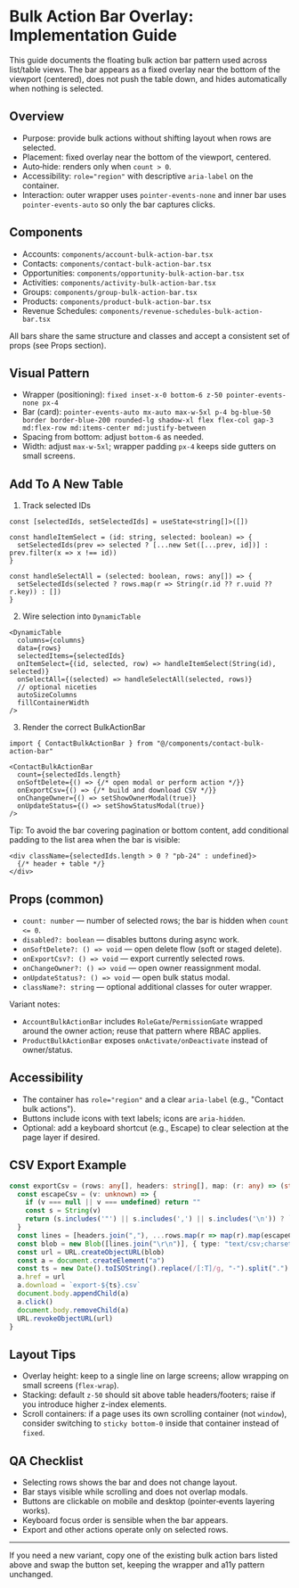 # Bulk Action Bar Overlay: Implementation Guide

This guide documents the floating bulk action bar pattern used across list/table views. The bar appears as a fixed overlay near the bottom of the viewport (centered), does not push the table down, and hides automatically when nothing is selected.

## Overview

- Purpose: provide bulk actions without shifting layout when rows are selected.
- Placement: fixed overlay near the bottom of the viewport, centered.
- Auto‑hide: renders only when `count > 0`.
- Accessibility: `role="region"` with descriptive `aria-label` on the container.
- Interaction: outer wrapper uses `pointer-events-none` and inner bar uses `pointer-events-auto` so only the bar captures clicks.

## Components

- Accounts: `components/account-bulk-action-bar.tsx`
- Contacts: `components/contact-bulk-action-bar.tsx`
- Opportunities: `components/opportunity-bulk-action-bar.tsx`
- Activities: `components/activity-bulk-action-bar.tsx`
- Groups: `components/group-bulk-action-bar.tsx`
- Products: `components/product-bulk-action-bar.tsx`
- Revenue Schedules: `components/revenue-schedules-bulk-action-bar.tsx`

All bars share the same structure and classes and accept a consistent set of props (see Props section).

## Visual Pattern

- Wrapper (positioning): `fixed inset-x-0 bottom-6 z-50 pointer-events-none px-4`
- Bar (card): `pointer-events-auto mx-auto max-w-5xl p-4 bg-blue-50 border border-blue-200 rounded-lg shadow-xl flex flex-col gap-3 md:flex-row md:items-center md:justify-between`
- Spacing from bottom: adjust `bottom-6` as needed.
- Width: adjust `max-w-5xl`; wrapper padding `px-4` keeps side gutters on small screens.

## Add To A New Table

1) Track selected IDs

```tsx
const [selectedIds, setSelectedIds] = useState<string[]>([])

const handleItemSelect = (id: string, selected: boolean) => {
  setSelectedIds(prev => selected ? [...new Set([...prev, id])] : prev.filter(x => x !== id))
}

const handleSelectAll = (selected: boolean, rows: any[]) => {
  setSelectedIds(selected ? rows.map(r => String(r.id ?? r.uuid ?? r.key)) : [])
}
```

2) Wire selection into `DynamicTable`

```tsx
<DynamicTable
  columns={columns}
  data={rows}
  selectedItems={selectedIds}
  onItemSelect={(id, selected, row) => handleItemSelect(String(id), selected)}
  onSelectAll={(selected) => handleSelectAll(selected, rows)}
  // optional niceties
  autoSizeColumns
  fillContainerWidth
/>
```

3) Render the correct BulkActionBar

```tsx
import { ContactBulkActionBar } from "@/components/contact-bulk-action-bar"

<ContactBulkActionBar
  count={selectedIds.length}
  onSoftDelete={() => {/* open modal or perform action */}}
  onExportCsv={() => {/* build and download CSV */}}
  onChangeOwner={() => setShowOwnerModal(true)}
  onUpdateStatus={() => setShowStatusModal(true)}
/>
```

Tip: To avoid the bar covering pagination or bottom content, add conditional padding to the list area when the bar is visible:

```tsx
<div className={selectedIds.length > 0 ? "pb-24" : undefined}>
  {/* header + table */}
</div>
```

## Props (common)

- `count: number` — number of selected rows; the bar is hidden when `count <= 0`.
- `disabled?: boolean` — disables buttons during async work.
- `onSoftDelete?: () => void` — open delete flow (soft or staged delete).
- `onExportCsv?: () => void` — export currently selected rows.
- `onChangeOwner?: () => void` — open owner reassignment modal.
- `onUpdateStatus?: () => void` — open bulk status modal.
- `className?: string` — optional additional classes for outer wrapper.

Variant notes:
- `AccountBulkActionBar` includes `RoleGate`/`PermissionGate` wrapped around the owner action; reuse that pattern where RBAC applies.
- `ProductBulkActionBar` exposes `onActivate/onDeactivate` instead of owner/status.

## Accessibility

- The container has `role="region"` and a clear `aria-label` (e.g., "Contact bulk actions").
- Buttons include icons with text labels; icons are `aria-hidden`.
- Optional: add a keyboard shortcut (e.g., Escape) to clear selection at the page layer if desired.

## CSV Export Example

```ts
const exportCsv = (rows: any[], headers: string[], map: (r: any) => (string | number | boolean | null | undefined)[]) => {
  const escapeCsv = (v: unknown) => {
    if (v === null || v === undefined) return ""
    const s = String(v)
    return (s.includes('"') || s.includes(',') || s.includes('\n')) ? `"${s.replace(/\"/g,'""')}"` : s
  }
  const lines = [headers.join(","), ...rows.map(r => map(r).map(escapeCsv).join(","))]
  const blob = new Blob([lines.join("\r\n")], { type: "text/csv;charset=utf-8;" })
  const url = URL.createObjectURL(blob)
  const a = document.createElement("a")
  const ts = new Date().toISOString().replace(/[:T]/g, "-").split(".")[0]
  a.href = url
  a.download = `export-${ts}.csv`
  document.body.appendChild(a)
  a.click()
  document.body.removeChild(a)
  URL.revokeObjectURL(url)
}
```

## Layout Tips

- Overlay height: keep to a single line on large screens; allow wrapping on small screens (`flex-wrap`).
- Stacking: default `z-50` should sit above table headers/footers; raise if you introduce higher z-index elements.
- Scroll containers: if a page uses its own scrolling container (not `window`), consider switching to `sticky bottom-0` inside that container instead of `fixed`.

## QA Checklist

- Selecting rows shows the bar and does not change layout.
- Bar stays visible while scrolling and does not overlap modals.
- Buttons are clickable on mobile and desktop (pointer‑events layering works).
- Keyboard focus order is sensible when the bar appears.
- Export and other actions operate only on selected rows.

---

If you need a new variant, copy one of the existing bulk action bars listed above and swap the button set, keeping the wrapper and a11y pattern unchanged.

